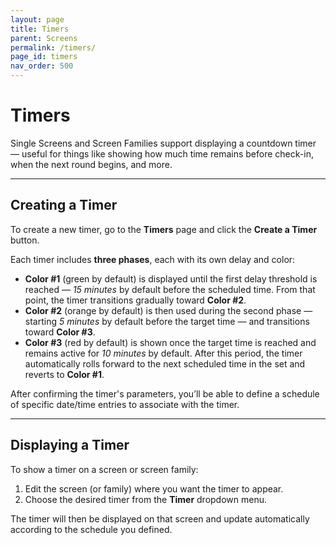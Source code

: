 ```yaml
---
layout: page
title: Timers
parent: Screens
permalink: /timers/
page_id: timers
nav_order: 500
---
```


# Timers

Single Screens and Screen Families support displaying a countdown timer — useful for things like showing how much time remains before check-in, when the next round begins, and more.

---

## Creating a Timer

To create a new timer, go to the **Timers** page and click the **Create a Timer** button.

Each timer includes **three phases**, each with its own delay and color:

- **Color #1** (green by default) is displayed until the first delay threshold is reached — _15 minutes_ by default before the scheduled time. From that point, the timer transitions gradually toward **Color #2**.
- **Color #2** (orange by default) is then used during the second phase — starting _5 minutes_ by default before the target time — and transitions toward **Color #3**.
- **Color #3** (red by default) is shown once the target time is reached and remains active for _10 minutes_ by default.
  After this period, the timer automatically rolls forward to the next scheduled time in the set and reverts to **Color #1**.

After confirming the timer's parameters, you’ll be able to define a schedule of specific date/time entries to associate with the timer.

---

## Displaying a Timer

To show a timer on a screen or screen family:

1. Edit the screen (or family) where you want the timer to appear.
2. Choose the desired timer from the **Timer** dropdown menu.

The timer will then be displayed on that screen and update automatically according to the schedule you defined.
